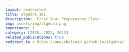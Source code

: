 ```yaml
---
layout: redirected
title: Algebra 101
description:  First Year Preparatory Class
img: assets/img/algebra.png
importance: 1
category: [2020, 2022, 2023]
related_publications: true
redirect_to : https://anassbelcaid.github.io/algebra/
---
```


